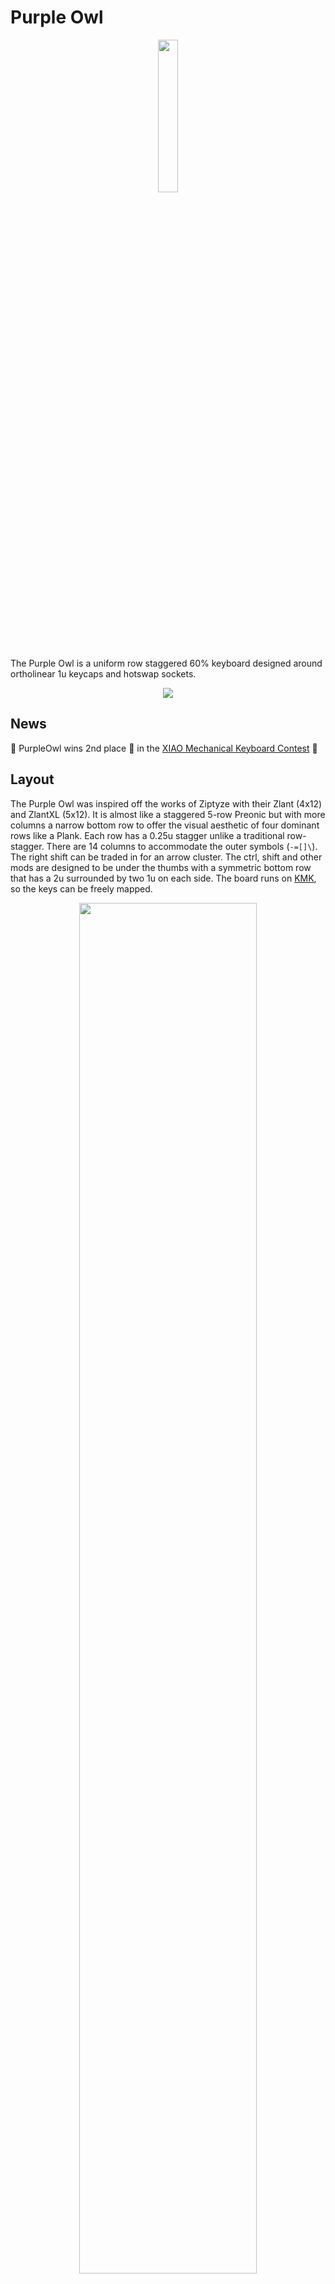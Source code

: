 # Purple Owl

<p align="center" width="100%">
    <img width="25%" src="assets/purple-owl-logo.png">
</p>

The Purple Owl is a uniform row staggered 60% keyboard designed around ortholinear 1u keycaps and hotswap sockets.

<p align="center" width="100%">
    <img src="assets/photos/day1.jpg">
</p>

## News

🎉 PurpleOwl wins 2nd place 🥈 in the [XIAO Mechanical Keyboard Contest](https://www.seeedstudio.com/seeed-fusion-diy-xiao-mechanical-keyboard-contest.html) 🎉

## Layout
The Purple Owl was inspired off the works of Ziptyze with their Zlant (4x12) and ZlantXL (5x12). It is almost like a staggered 5-row Preonic but with more columns a narrow bottom row to offer the visual aesthetic of four dominant rows like a Plank. Each row has a 0.25u stagger unlike a traditional row-stagger. There are 14 columns to accommodate the outer symbols (`-=[]\`). The right shift can be traded in for an arrow cluster. The ctrl, shift and other mods are designed to be under the thumbs with a symmetric bottom row that has a 2u surrounded by two 1u on each side. The board runs on [KMK](http://kmkfw.io/), so the keys can be freely mapped.

<p align="center" width="100%">
    <img width="75%" src="assets/purple-owl-kle.png">
</p>

Link to the base layout at [Keyboard Layout Editor](http://www.keyboard-layout-editor.com/#/gists/7c51d0df5eb78da5dd614ee6019f13bc). KLE Raw is also available [here](purple-owl-kle.txt)

## Electronics
Instead of a traditional diode matrix, the Purple Owl implements a **scan chain** to poll the state of its switches using only 3 logic pins. This opens the door to support a wide variety of off-the-shelf microcontrollers including the Pro Micro layout variants popular in the mechanical keyboard community. KMK supports a scan chain scanner by default. So, any CircuitPython compatible board with the pinouts shown below should snap into Purple Owl. There is a solder jumper to select between two popular layouts - the Pro Micro variant and the Seeed XIAO variant. The Purple Owl design needs two power pins (3V3 and GND) and three logic pins (CLK, DATA, LATCH).

<p align="center" width="100%">
    <img width="75%" src="assets/pinout.jpeg">
</p>

> While, I currently have a bunch of RP2040 boards in various layouts, I eventually might test out KMK BLE wireless with some CircuitPython compatible nrf52840 board like the nice!nano, [Seeed nrf52840](https://www.seeedstudio.com/Seeed-XIAO-BLE-Sense-nRF52840-p-5253.html) or Adafruit QTPy Bluefruit (doesn't exist yet?). Anything with a JST connector for the battery.

## Seeed XIAO Mechanical Keyboard Contest
I came across an article for this [contest](https://www.seeedstudio.com/seeed-fusion-diy-xiao-mechanical-keyboard-contest.html) on [KBD.news](https://kbd.news/). The Purple Owl was designed to be powered by a [Seeed XIAO RP2040](https://www.seeedstudio.com/XIAO-RP2040-v1-0-p-5026.html) (or any CircuitPython compatible Seeed XIAO for that matter) and will be my entry in the contest! Seeed is sponsoring two fully [assembled PCBs](https://www.seeedstudio.com/pcb-assembly.html) - and that is an opportunity I simply couldn't pass on.

<p align="center" width="75%">
    <img src="assets/purple-owl-1p0-3D-top.png">
</p>

The tiny size of the Seeed XIAO RP2040 will be perfect to highlight the GPIO-efficient scan-chain design. Aside from the 61 switches, the Seeed XIAO RP2040 will drive 16 underglow LEDs which will look stunning in a laser cut case.

## News
- The prototype appeared on KBD.news! [Link](https://kbd.news/Purple-Owl-1581.html)

## Gallery
<p align="center" width="100%">
    <img src="assets/photos/day0.jpg">
</p>
<p align="center" width="100%">
    <img src="assets/photos/dark0.jpg">
</p>
<p align="center" width="100%">
    <img src="assets/photos/day2.jpg">
</p>
<p align="center" width="100%">
    <img src="assets/photos/dark2.jpg">
</p>
<p align="center" width="100%">
    <img src="assets/photos/dark3.jpg">
</p>


## PCB
![done](https://img.shields.io/badge/Work-Complete-green?style=for-the-badge&logo=github)

### Externals
- Acheron MX footprints ([link](https://github.com/AcheronProject/acheron_MXH.pretty.git)) for Kailh hotswap sockets.
- Geometric animals art for the silkscreen ([link](https://www.etsy.com/listing/873524342/geometric-animals-bundle-svg-linear]))
- JLCPCB Tools for Kicad ([link](https://github.com/Bouni/kicad-jlcpcb-tools)) to generate the gerbers and assembly files for JLCPCB.

### Prototype v0.1
To get a feel for the layout I prototyped a board that runs off a RP2040 microcontroller, the Waveshare RP2040 Zero. When I started the prototype, I intended for the the final Purple Owl PCB to have all electronics integrated on the board, including the RP2040. The prototype PCB is simply a diode matrix of hotswap sockets and diodes hooked up to the Zero. No LEDs or anything fancy yet.

I referred to the "recommended minimums" on [Acheron Setup](http://acheronproject.com/acheron_setup/acheron_setup/) for board rules which are more constrained for some fields that the default JLCPCB setup. Laying out the switches is a cakewalk once you set the grid to 19.05mm (1u or 0.75in). For the stagger, set the grid to 4.7625mm (0.25u or 19.05/4mm). The controller is tilted by 26' which is along the ~~z~~slant of the columns.

<p align="center" width="100%">
    <img src="assets/purple-owl-prototype.png">
</p>

I checked for clearance pretty early on as soon as I had the swtiches and controller laid out to make sure the slightly tilted controller and USB cable seemed ok on the right side. I printed half(~ish) the layout flipped on paper to scale.

<p align="center" width="100%">
    <img width="50%" src="assets/prototype_clearance_check.jpg">
</p>

For assembly, I wanted to trial JLCPCB's assembly service - especially for hotswap sockets. While, I could simply solder the sockets myself, I was curious about JLCPCB's work. And, if it did work, then building the proper Purple Owl would be fairly turnkey.

The footprint for the JLCPCB [part](https://jlcpcb.com/partdetail/Kailh-CPG151101S11/C2803348) for the Kailh hotswap socket is centered around the socket itself. But, the switch footprint on the PCB is centered around the stem hole. So, I wrote a [small python snippet](pcb/tools/fix_pos.py) to fix the socket position and rotation in the POS assembly file. Below, you can see how it looks before (right) and after (left) the fix on the JLCPCB assembly preview.

<p align="center" width="100%">
    <img width="35%" src="assets/jlcpcb_fix_pos.png">
</p>

The cost for the PCB fabrication and assembly came up to $85 for 5 boards assembled. The 305 hotswap sockets (61 per board) going at 78 cents a piece for a total of about $24. In hindsight, I should have just assembled 2 boards considering this was a prototype, but my excitement got the better of me.

> Firmware Note: The Zero supports CircuitPython and thus, KMK. So, not much work to be done aside from the KMK config for the matrix. I'd need to add CircuitPython support for the RP2040 layout integrated on the proper Purple Owl (if I went that route), but that seems easy looking at [how it was ported](https://sourcegraph.com/github.com/adafruit/circuitpython/-/tree/ports/raspberrypi/boards/waveshare_rp2040_zero) for the Zero.

### Revelation: The Scan Chain

A while back, I had considered shift registers for scanning the switch matrix in passing when I had read this [Hackaday article](https://hackaday.com/2018/09/30/whats-the-cheapest-way-to-scan-lots-of-buttons/). Along the lines of using 2 shift registers for an 8x8 matrix - one serial-to-parallel to drive the columns and a parallel-to-serial to poll the rows. While this would use only two 8-bit shift registers, I'd still need diodes per switch for NKRO. However, I'd need no more than 5-6 pins to interface with the switch matrix over the two shift registers. At first glance, the approach didn't really seem any better than using a traditional diode matrix and routing the columns and rows to the IOs of the microcontroller (especially since I was considering integrating the RP2040 on the board).

Then, I stumbled upon an article for the [Hello World Smart Keyboard](https://kbd.news/Hello-Word-Smart-Keyboard-1569.html) project when Dovenyi posted their [#89 issue of the KBD News Digest](https://www.reddit.com/r/MechanicalKeyboards/comments/wdgbuy/keyboard_builders_digest_issue_89/) on r/mk. It was a curiously interesting design with 74HC165 shift registers polling _all_ switches latched in parallel along a 1xN matrix. Surely, this would need a lot of shift registers (one IC per 8 keys) and pull up resistors per switch. So, in terms of parts, the design used relatively more parts (and proper active components). Nonetheless, the most attractive part of the design was that it needed merely 3 pins to interface with the matrix.

While I was running a embarrassingly one-sided rubber ducking session with Dovenyi on that reddit thread, I realized something. Using fewer fins suddenly opens up a design where I can attach off-the-shelf (OTS) microcontroller boards right in between the switches (alongside the hotswap sockets) - underneath the switches and not on the side. Because, I'd only need to solder enough headers for functional and mechanical purpose. I could use something tiny like a [Adafruit QTPy RP2040](https://www.adafruit.com/product/4900) or [Pimoroni Tiny RP2040](https://shop.pimoroni.com/products/tiny-2040?variant=39560012234835) and merely use just one side of the pins between the sockets, and some on the other side for mechanical stability.

These uC (microcontroller) boards are typically 700mil wide with their columns of pins 600mil apart. They don't fit around hotswap sockets if you are using all the pins. It does work for soldered switch footprints like in the case of ErgoDash or ErgoTravel, but not for hotswap sockets because of the wider footprint. Hence, in the prototype I had the uC on the side. Secondly, the uC boards that have enough pins for a diode matrix are typically longer than 1U and won't fit across the rows of a row-staggered layout (while they do work for ortho or column staggered layouts). Now, these problems are washed out when you realize that you don't need to drill and solder headers for _all_ the pins. Just enough to get the job done. And, you don't really need to use a small board like the QTPy. Even a KB2040 would work - since you don't have to drill holes across the rows to access all the pins.

I had almost gone down the path of designing an integrated RP2040 board. Researched a bunch of popular designs and minimal RP2040 circuits, and printed all their schematics. I had even picked out the parts on LCSC and had calculated the trace widths and separation required for the differential pair routing for the USB Full Speed mode (90ohm Z_diff). Because I didn't think there was a _good_ design I where I could have the uC board underneath and not on the side...

And now, there was a way.

> Firmware Note: Looks like KMK has a scanner for shift registers ([see](https://github.com/KMKfw/kmk_firmware/blob/master/kmk/scanners/keypad.py)) that wraps CircuitPython's `keypad.ShiftRegisterKeys()`. Great!

### Production v1.0
The design uses 8 74HC165 (TSSOP-16 package) to form the scan chain. 7 of these poll the top 4 rows across 14 columns and the last one polls the bottom row. I've also added 16 underglow LEDs (WS2812B-V5). The scan chain for the first 6 columns is shown below.

<p align="center" width="100%">
    <img src="assets/purple-owl-schematic.png">
</p>


Compared to the prototype, the design now has a clean board edge tightly fitting the switches, since the uC now goes underneath. The uC is socketed to the board with through-hole headers. Out of the 14 pins of the Seeed XIAO RP2040, 11 are connected.

<p align="center" width="100%">
    <img src="assets/purple-owl-1p0-pcb.png">
</p>

There are jumpers to select the 3V3 source depending on the attached uC. And jumpers to select the power source (3.3V or 5V) for the LEDs. Though off-spec, The LEDs work fine on 3.3V, albeit slightly less bright than if powered by 5V. There wasn't enough space (while staying close to the board edge) to allow a through hole header for the 5V, so the design offers a jumper/through-hole that needs to be wired between the board and the jumper site if 5V is desired.

- JP1: Join `1-2` or `2-3` depending on where the 3V3 pin on the uC is. For the Seeed XIAO RP2040 variants short the `1-2`. And, for Pro Micro variants, short `2-3`.
- JP2: Join `1-2` to select the 3.3V source selected by JP1, or connect the 5V to `3` from the uC over a wire and join `2-3`.

For assembly, Seeed is sponsoring two fully assembled boards 🎉

<p align="center" width="100%">
    <img width="50%" src="assets/photos/pcb_mounting.jpg">
</p>

## Firmware

This project was my first experience with CircuitPython, let alone KMK. I am stunned how wasy it was to work with. Never did I think it would take just few lines of python to establish a fully functional keyboard with layers and underglow LEDs.

There are bringup scripts for the both PCB variants which test the PCB and demonstrate interfacing with the keyboard switches using native CircuitPython.
- [v0.1 bringup](firmware/v0.1/bringup.py) - diode matrix.
- [v1.0 bringup](firmware/v1.0/bringup.py) - scan chain. Using digitalio, it took about 1ms to scan 61 switches. 

The [setup](firmware/v0.1/main.py) for the prototype v0.1 diode matrix was fairly straightforward with KMK. I included three basic layers to start with (I really need the tilde/grave in my line of work). The physical layout of the switches were mapped to the layout with the `coord_mapping` setup.

The [build](firmware/v1.0/main.py) for the v1.0 PCB inherited the same layers. The firmware switched the `scanner` to the `ShiftRegisterKeys()` and updated the `coord_mapping` to the physical layout of the scan chain. KMK offeres a neat `RGB` extension to support the underglow LEDs. The underglow RGB controls are added on a layer. Looking at the sheer simplicity of the [RGB extension](https://github.com/KMKfw/kmk_firmware/blob/master/kmk/extensions/rgb.py) I might consider writing a fancy underglow mode or two. Since, this was a *proper* build, the [`boot.py`](firmware/v1.0/boot.py) was updated with a "dev mode" which hides CircuitPython enumerations (serial, midi and storage) except for the USB HID keyboard.

## Laser cut case

For the case, I had envisioned a laser cut case with 1/8" acrylic layers. With the top layers as dark and the bottom layer as translucent to diffuse the underglow. This was the first time I used Fusion360 as well. Lots of firsts for me in this project. Thankfully, there are a ton of YouTube videos to learn from, and I only need the basics of sketching in 2D to set up the layers for the laser cut case.

<p align="center" width="75%">
    <img src="assets/laser-cut-case.png">
</p>

Using [plate.keeb.io](https://plate.keeb.io/) I obtained the cut outs for the switches and stabilizer to form the top switch plate. Then, I designed the middle layers to be spaced around the PCB by importing the PCB edge-cuts layer into the design and offset it. All the layers except for the top switch plate have cut outs for the Seeed XIAO RP2040 that is on the underside of the PCB. All the holes are cut out for M2 hardware. I also added holes for some feet that I found on [FlashQuark](https://flashquark.com/product/aluminum-keyboard-feet-set-of-2/). The links to the files for the laser cut case are below.

- [top](case/top.dxf)
- [middle](case/middle.dxf)
- [bottom](case/bottom.dxf)

I used p95 matte black acrylic sourced from a local [TAP plastics](https://www.tapplastics.com/plastics/custom-cut-to-size-plastic-sheets/acrylic-plexiglass-sheets) for the top three layers (1xtop, 2xmiddle), and a satinice acrylic for the bottom layer.

## Credits
- Layout inspired by Ziptyze's [Zlant](https://1upkeyboards.com/shop/keyboard-kits/diy-40-kits/zlant-40-acrylic-keyboard-kit/) and [ZlantXL](https://1upkeyboards.com/shop/keyboard-kits/diy-40-kits/zlantxl-50-mechanical-keyboard-kit/).
- Electronics inspired by Zhihui's [HanWen](https://github.com/peng-zhihui/HelloWord-Keyboard) and Tzarc's [Ghoul](https://github.com/tzarc/ghoul) which use shift registers to scan the matrix.
- Dovenyi and [Keyboard Builder's Digest](https://kbd.news/).
- Seeed DIY XIAO Mechanical Keyboard Contest, [Link](https://www.seeedstudio.com/seeed-fusion-diy-xiao-mechanical-keyboard-contest.html).
- Photography by Wife 😘.

<p align="center" width="100%">
    <img src="assets/photos/credits.jpg">
</p>

